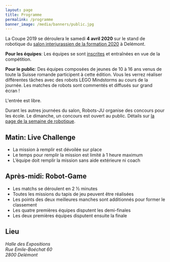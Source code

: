 ```yaml
---
layout: page
title: Programme
permalink: /programme
banner_image: /media/banners/public.jpg
---
```


La Coupe 2019 se déroulera le samedi **4 avril 2020** sur le stand de robotique du [salon interjurassien de la formation 2020](https://www.salon-formation.ch/) à Delémont.

**Pour les équipes**: Les équipes se sont [inscrites](/equipes/participer) et entraînées en vue de la compétition.

**Pour le public**: Des équipes composées de jeunes de 10 à 16 ans venus de toute la Suisse romande participent à cette édition.
Vous les verrez réaliser différentes tâches avec des robots LEGO Mindstorms au cours de la journée.
Les matches de robots sont commentés et diffusés sur grand écran !

L'entrée est libre.

Durant les autres journées du salon, Robots-JU organise des concours pour les école. Le dimanche, un concours est ouvert au public.
Détails sur [la page de la semaine de robotique](https://robots-ju.ch/semaine-robotique-2020).

## Matin: Live Challenge

- La mission à remplir est dévoilée sur place
- Le temps pour remplir la mission est limité à 1 heure maximum
- L’équipe doit remplir la mission sans aide extérieure ni coach

## Après-midi: Robot-Game 

- Les matchs se déroulent en 2 ½ minutes
- Toutes les missions du tapis de jeu peuvent être réalisées
- Les points des deux meilleures manches sont additionnés pour former le classement
- Les quatre premières équipes disputent les demi-finales
- Les deux premières équipes disputent ensuite la finale

## Lieu

<address>
Halle des Expositions<br>
Rue Emile-Boéchat 60<br>
2800 Delémont
</address>
